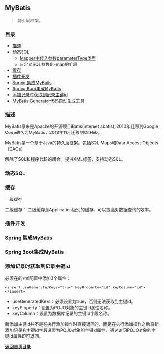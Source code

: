 ## MyBatis

> 持久层框架。	


### 目录
- [描述](#描述)
- [动态SQL](#动态SQL)
    - [Mapper中传入参数parameterType类型](MyBatis-parameterType.md)
    - [自定义SQL参数化-map的扩展](MyBatis-parameterType.md#自定义SQL参数化)
- [缓存](#缓存)
- [插件开发](#插件开发)
- [Spring 集成MyBatis](#Spring-集成MyBatis)
- [Spring Boot集成MyBatis](#Spring-Boot集成MyBatis)
- [添加记录时获取到记录主键id](#添加记录时获取到记录主键id)
- [MyBatis Generator代码自动生成工具](Mybatis-Generator.md)

### 描述

MyBatis原来是Apache的开源项目iBatis(internet abatis), 2010年迁移到Google Code改名为MyBatis，2013年11月迁移到GitHub。
	
MyBatis是一个基于Java的持久层框架。包括SQL Maps和Data Access Objects（DAOs）
	
解除了SQL和程序代码的耦合。提供XML标签，支持动态SQL。

### 动态SQL

### 缓存

一级缓存

二级缓存： 二级缓存是Application级别的缓存，可以提高对数据查询的效率。

### 插件开发

### Spring 集成MyBatis

### Spring Boot集成MyBatis

### 添加记录时获取到记录主键id

必须在<insert>的xml配置中添加3个属性：
```text
<insert useGeneratedKeys="true" keyProperty="id" keyColumn="id"></insert>
```
- useGeneratedKeys：必须设置为true，否则无法获取到主键id。
- keyProperty：设置为POJO对象的主键id属性名称。
- keyColumn：设置为数据库记录的主键id字段名称。

新添加主键id并不是在执行添加操作时直接返回的，而是在执行添加操作之后将新添加记录的主键id字段设置为POJO对象的主键id属性。通过访问POJO对象的主键id属性即可返回。

[**返回首页目录**](../../README.md)